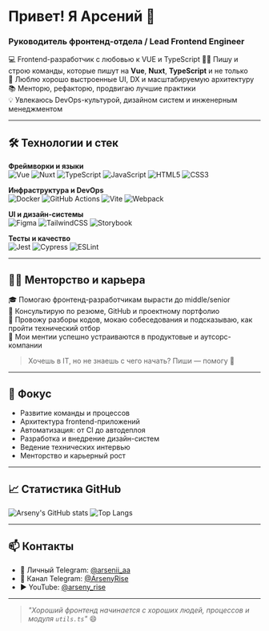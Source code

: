 # Привет! Я Арсений 👋

### Руководитель фронтенд-отдела / Lead Frontend Engineer

💻 Frontend-разработчик с любовью к VUE и TypeScript 
👨‍💻 Пишу и строю команды, которые пишут на **Vue**, **Nuxt**, **TypeScript** и не только  
🚀 Люблю хорошо выстроенные UI, DX и масштабируемую архитектуру  
📚 Менторю, рефакторю, продвигаю лучшие практики  
💡 Увлекаюсь DevOps-культурой, дизайном систем и инженерным менеджментом

---

## 🛠️ Технологии и стек

**Фреймворки и языки**  
![Vue](https://img.shields.io/badge/-Vue.js-42b883?style=flat&logo=vue.js&logoColor=white)
![Nuxt](https://img.shields.io/badge/-Nuxt-00C58E?style=flat&logo=nuxt.js&logoColor=white)
![TypeScript](https://img.shields.io/badge/-TypeScript-3178c6?style=flat&logo=typescript&logoColor=white)
![JavaScript](https://img.shields.io/badge/-JavaScript-F7DF1E?style=flat&logo=javascript&logoColor=black)
![HTML5](https://img.shields.io/badge/-HTML5-e34c26?style=flat&logo=html5&logoColor=white)
![CSS3](https://img.shields.io/badge/-CSS3-1572B6?style=flat&logo=css3)

**Инфраструктура и DevOps**  
![Docker](https://img.shields.io/badge/-Docker-2496ED?style=flat&logo=docker&logoColor=white)
![GitHub Actions](https://img.shields.io/badge/-GitHub%20Actions-2088FF?style=flat&logo=github-actions&logoColor=white)
![Vite](https://img.shields.io/badge/-Vite-646CFF?style=flat&logo=vite&logoColor=white)
![Webpack](https://img.shields.io/badge/-Webpack-8DD6F9?style=flat&logo=webpack&logoColor=black)

**UI и дизайн-системы**  
![Figma](https://img.shields.io/badge/-Figma-F24E1E?style=flat&logo=figma&logoColor=white)
![TailwindCSS](https://img.shields.io/badge/-Tailwind-06B6D4?style=flat&logo=tailwind-css)
![Storybook](https://img.shields.io/badge/-Storybook-FF4785?style=flat&logo=storybook&logoColor=white)

**Тесты и качество**  
![Jest](https://img.shields.io/badge/-Jest-C21325?style=flat&logo=jest&logoColor=white)
![Cypress](https://img.shields.io/badge/-Cypress-17202C?style=flat&logo=cypress)
![ESLint](https://img.shields.io/badge/-ESLint-4B32C3?style=flat&logo=eslint)

---

## 👨‍🏫 Менторство и карьера

🎓 Помогаю фронтенд-разработчикам вырасти до middle/senior  
📄 Консультирую по резюме, GitHub и проектному портфолио  
💬 Провожу разборы кодов, мокаю собеседования и подсказываю, как пройти технический отбор  
💼 Мои ментии успешно устраиваются в продуктовые и аутсорс-компании

> Хочешь в IT, но не знаешь с чего начать? Пиши — помогу 🤝

---

## 📌 Фокус

- Развитие команды и процессов
- Архитектура frontend-приложений
- Автоматизация: от CI до автодеплоя
- Разработка и внедрение дизайн-систем
- Ведение технических интервью
- Менторство и карьерный рост

---

## 📈 Статистика GitHub

![Arseny's GitHub stats](https://github-readme-stats.vercel.app/api?username=arseny-rise&show_icons=true&theme=tokyonight)
![Top Langs](https://github-readme-stats.vercel.app/api/top-langs/?username=arseny-rise&layout=compact&theme=tokyonight)

---

## 📫 Контакты
- 💬 Личный Telegram: [@arsenii_aa](https://t.me/arsenii_aa)  
- 📢 Канал Telegram: [@ArsenyRise](https://t.me/ArsenyRise)  
- ▶️ YouTube: [@arseny_rise](https://www.youtube.com/@arseny_rise)  
---

> *"Хороший фронтенд начинается с хороших людей, процессов и модуля `utils.ts`"* 😄
